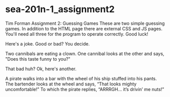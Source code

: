 # sea-201n-1_assignment2
Tim Forman
Assignment 2: Guessing Games
These are two simple guessing games. In addition to the HTML page there are external CSS and JS pages.
You'll need all three for the program to operate correctly.
Good luck!

Here's a joke. Good or bad? You decide.

Two cannibals are eating a clown. One cannibal looks at the other and says,
"Does this taste funny to you?"

That bad huh? Ok, here's another.

A pirate walks into a bar with the wheel of his ship stuffed into his pants.
The bartender looks at the wheel and says, “That looks mighty uncomfortable!”
To which the pirate replies, “ARRRGH… it’s drivin’ me nuts!”

